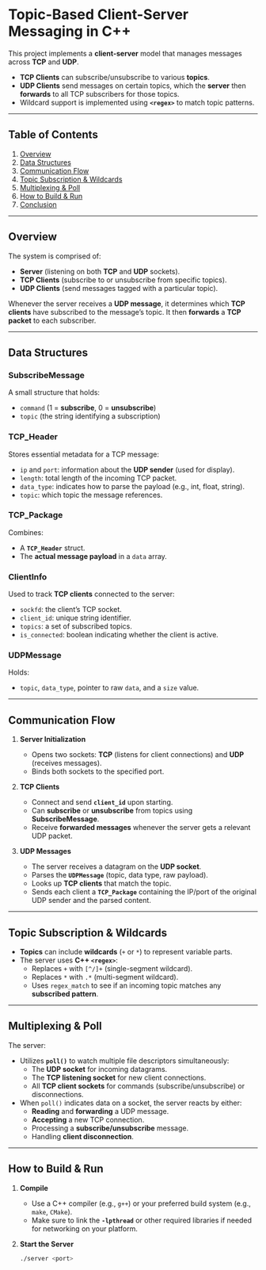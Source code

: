 # Topic-Based Client-Server Messaging in C++

This project implements a **client-server** model that manages messages across **TCP** and **UDP**.  
- **TCP Clients** can subscribe/unsubscribe to various **topics**.  
- **UDP Clients** send messages on certain topics, which the **server** then **forwards** to all TCP subscribers for those topics.  
- Wildcard support is implemented using **`<regex>`** to match topic patterns.

---

## Table of Contents
1. [Overview](#overview)  
2. [Data Structures](#data-structures)  
3. [Communication Flow](#communication-flow)  
4. [Topic Subscription & Wildcards](#topic-subscription--wildcards)  
5. [Multiplexing & Poll](#multiplexing--poll)  
6. [How to Build & Run](#how-to-build--run)  
7. [Conclusion](#conclusion)  

---

## Overview
The system is comprised of:
- **Server** (listening on both **TCP** and **UDP** sockets).  
- **TCP Clients** (subscribe to or unsubscribe from specific topics).  
- **UDP Clients** (send messages tagged with a particular topic).

Whenever the server receives a **UDP message**, it determines which **TCP clients** have subscribed to the message’s topic. It then **forwards** a **TCP packet** to each subscriber.

---

## Data Structures

### **SubscribeMessage**
A small structure that holds:
- `command` (1 = **subscribe**, 0 = **unsubscribe**)
- `topic` (the string identifying a subscription)

### **TCP_Header**
Stores essential metadata for a TCP message:
- `ip` and `port`: information about the **UDP sender** (used for display).
- `length`: total length of the incoming TCP packet.
- `data_type`: indicates how to parse the payload (e.g., int, float, string).
- `topic`: which topic the message references.

### **TCP_Package**
Combines:
- A **`TCP_Header`** struct.
- The **actual message payload** in a `data` array.

### **ClientInfo**
Used to track **TCP clients** connected to the server:
- `sockfd`: the client’s TCP socket.
- `client_id`: unique string identifier.
- `topics`: a set of subscribed topics.
- `is_connected`: boolean indicating whether the client is active.

### **UDPMessage**
Holds:
- `topic`, `data_type`, pointer to raw `data`, and a `size` value.

---

## Communication Flow

1. **Server Initialization**  
   - Opens two sockets: **TCP** (listens for client connections) and **UDP** (receives messages).
   - Binds both sockets to the specified port.

2. **TCP Clients**  
   - Connect and send **`client_id`** upon starting.
   - Can **subscribe** or **unsubscribe** from topics using **SubscribeMessage**.
   - Receive **forwarded messages** whenever the server gets a relevant UDP packet.

3. **UDP Messages**  
   - The server receives a datagram on the **UDP socket**.
   - Parses the **`UDPMessage`** (topic, data type, raw payload).
   - Looks up **TCP clients** that match the topic.
   - Sends each client a **`TCP_Package`** containing the IP/port of the original UDP sender and the parsed content.

---

## Topic Subscription & Wildcards

- **Topics** can include **wildcards** (`+` or `*`) to represent variable parts.  
- The server uses **C++ `<regex>`**:
  - Replaces `+` with `[^/]+` (single-segment wildcard).
  - Replaces `*` with `.*` (multi-segment wildcard).
  - Uses `regex_match` to see if an incoming topic matches any **subscribed pattern**.

---

## Multiplexing & Poll
The server:
- Utilizes **`poll()`** to watch multiple file descriptors simultaneously:
  - The **UDP socket** for incoming datagrams.
  - The **TCP listening socket** for new client connections.
  - All **TCP client sockets** for commands (subscribe/unsubscribe) or disconnections.
- When `poll()` indicates data on a socket, the server reacts by either:
  - **Reading** and **forwarding** a UDP message.
  - **Accepting** a new TCP connection.
  - Processing a **subscribe/unsubscribe** message.
  - Handling **client disconnection**.

---

## How to Build & Run

1. **Compile**  
   - Use a C++ compiler (e.g., `g++`) or your preferred build system (e.g., `make`, `CMake`).
   - Make sure to link the **`-lpthread`** or other required libraries if needed for networking on your platform.

2. **Start the Server**  
   ```bash
   ./server <port>
